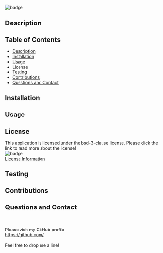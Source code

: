 
  
  <h1 align=center></h1><br>
  
  ![badge](https://img.shields.io/badge/license-bsd%203%20clause-blue?style=flat-square)<br>

  ## Description
  

  ## Table of Contents
  - [Description](#description)
  - [Installation](#installation)
  - [Usage](#usage)
  - [License](#license)
  - [Testing](#testing)
  - [Contributions](#contributions)  
  - [Questions and Contact](#questions-and-contact)

  ## Installation
  

  ## Usage
  

  ## License
  This application is licensed under the bsd-3-clause license. Please click the link to read more about the license!<br>
  ![badge](https://img.shields.io/badge/license-bsd%203%20clause-blue?style=flat-square)<br>
  [License Information](https://choosealicense.com/licenses/bsd-3-clause/)

  ## Testing
  
  
  ## Contributions
  

  ## Questions and Contact
  <br><br>
  Please visit my GitHub profile <br>
  https://github.com/ <br><br>
  Feel free to drop me a line! <br> 

